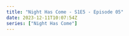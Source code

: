 ```yaml
---
title: "Night Has Come - S1E5 - Episode 05"
date: 2023-12-11T10:07:54Z
series: ["Night Has Come"]
---
```



<mux-player stream-type="on-demand"
  src="https://kp3d-my.sharepoint.com/personal/ryoo_kp3d_onmicrosoft_com/_layouts/15/download.aspx?share=Eb50sSGz_zBHti5XuSEv_ycBv6NAOIRCEREhTAmwwEr9kA" prefer-playback="mse" controls>
  </mux-player>
  
  
  <script src="https://cdn.jsdelivr.net/npm/@mux/mux-player"></script>
  
 <script type="application/ld+json">
 {
  "@context": "https://schema.org/",
  "@type": "VideoObject",
  "name": "Night Has Come - S1E5 - Episode 05",
  "contentUrl": "https://stream.mux.com/sjEtQQwEXSmdW5cfjlOmotpsWf36yn013F2Sl9PFSPjc.m3u8",
  "thumbnailUrl": "https://www.themoviedb.org/t/p/original/aGuBIB79vDDQKcsQUIF5fa5P07b.jpg?width=314&fit_mode=preserve&time=25",
  "uploadDate": "2023-12-11T10:07:54Z",
}

</script>